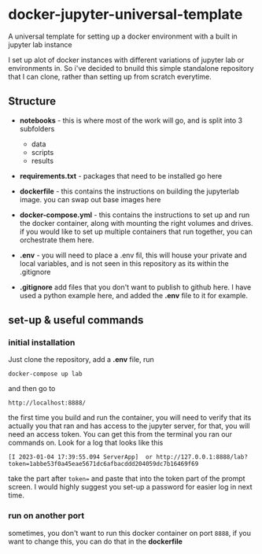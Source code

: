 # docker-jupyter-universal-template
A universal template for setting up a docker environment with a built in jupyter lab instance


I set up alot of docker instances with different variations of jupyter lab or environments in. So i've decided to bnuild this simple standalone repository that I can clone, rather than setting up from scratch everytime.

## Structure

- **notebooks** - this is where most of the work will go, and is split into 3 subfolders
  - data
  - scripts
  - results
 
- **requirements.txt** - packages that need to be installed go here

- **dockerfile** - this contains the instructions on building the jupyterlab image. you can swap out base images here

- **docker-compose.yml** - this contains the instructions to set up and run the docker container, along with mounting the right volumes and drives. if you would like to set up multiple containers that run together, you can orchestrate them here.

- **.env** - you will need to place a .env fil, this will house your private and local variables, and is not seen in this repository as its within the .gitignore 

- **.gitignore** add files that you don't want to publish to github here. I have used a python example here, and added the **.env** file to it for example.


## set-up & useful commands

### initial installation

Just clone the repository, add a **.env** file, run 

`docker-compose up lab ` 

and then go to
 
 `http://localhost:8888/`

the first time you build and run the container, you will need to verify that its actually you that ran and has access to the jupyter server, for that, you will need an access token. You can get this from the terminal you ran our commands on. Look for a log that looks like this 

`[I 2023-01-04 17:39:55.094 ServerApp]  or http://127.0.0.1:8888/lab?token=1abbe53f0a45eae5671dc6afbacddd204059dc7b16469f69`

take the part after `token=` and paste that into the token part of the prompt screen. I would highly suggest you set-up a password for easier log in next time. 

### run on another port

sometimes, you don't want to run this docker container on port `8888`, if you want to change this, you can do that in the **dockerfile** 